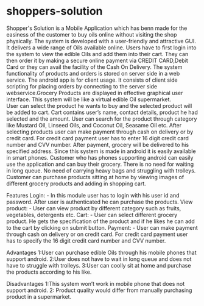# shoppers-solution
 Shopper's Solution is a Mobile Application which has benn made for the easiness of the customer to buy oils online without visiting the shop physically. The system is developed with
 a user-friendly and attractive GUI. It delivers a wide range of Oils available online. Users have to first login into the system to view the edible Oils and add them into their 
 cart. They can then order it by making a secure online payment via CREDIT CARD,Debit Card or they can avail the facility of the Cash On Delivery. The system functionality of
 products and orders is stored on server side in a web service. The android app is for client usage. It consists of client side scripting for placing orders by connecting to the 
 server side webservice.Grocery Products are displayed in effective graphical user interface. This system will be like a virtual edible Oil supermarket.  
 User can select the product he wants to buy and the selected product will be added to cart. Cart contains user’s name, contact details, product he had selected and the amount.
 User can search for the product through category like Mustard Oil, Linseed Oils, and Coconut Oil, Seasame Oil etc. After selecting products user can make payment through cash on delivery
 or by credit card. For credit card payment user has to enter 16 digit credit card number and CVV number. After payment, grocery will be delivered to his specified address. Since 
 this system is made in android it is easily available in smart phones. Customer who has phones supporting android can easily use the application and can buy their grocery. There is
 no need  for waiting in long queue. No need of carrying heavy bags and struggling with trolleys. Customer can purchase products sitting at home by viewing images of different 
 grocery products and adding in shopping cart.
 
 Features
   Login: - In this module user has to login with his user id and password. After user is authenticated he can purchase the products.
   View product: - User can view product by different category such as fruits, vegetables, detergents etc.
   Cart: - User can select different grocery product. He gets the specification of the product and if he likes he can add to the cart by clicking on submit button.
   Payment: - User can make payment through cash on delivery or on credit card. For credit card payment user has to specify the 16 digit credit card number and CVV number.

 Advantages
   1:User can purchase edible Oils through his mobile phones that support android.
   2:User does not have to wait in long queue and does not have to struggle with trolleys.
   3:User can coolly sit at home and purchase the products according to his like.
   
 Disadvantages
   1:This system won’t work in mobile phone that does not support android.
   2: Product quality would differ from manually purchasing product in a supermarket.
